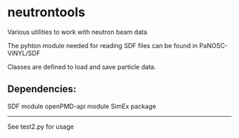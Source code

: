 # neutrontools
Various utilities to work with neutron beam data

The pyhton module needed for reading SDF files can be found in  PaNOSC-ViNYL/SDF

Classes are defined to load and save particle data.

Dependencies: 
-------------
SDF module
openPMD-api module
SimEx package

*****************

See test2.py for usage
